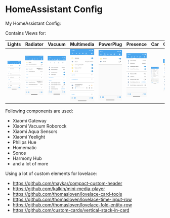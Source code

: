 # HomeAssistant Config

My HomeAssistant Config:

Contains Views for:

Lights | Radiator | Vacuum | Multimedia | PowerPlug | Presence | Car | Others
---------- | ----------- | ------------ | ----------- | ----------- | ----------- | ----------- | -----------
<img src="https://github.com/deluxestyle/Home-AssistantConfig/blob/master/docs/screenshots/IMG_20190120_161741.PNG" alt="Lichter" > | <img src="https://github.com/deluxestyle/Home-AssistantConfig/blob/master/docs/screenshots/IMG_20190120_161751.PNG" alt="Heizung"> | <img src="https://github.com/deluxestyle/Home-AssistantConfig/blob/master/docs/screenshots/IMG_20190120_161804.PNG" alt="Staubsauger"> | <img src="https://github.com/deluxestyle/Home-AssistantConfig/blob/master/docs/screenshots/IMG_20190120_161815.PNG" alt="Multimedia"> | <img src="https://github.com/deluxestyle/Home-AssistantConfig/blob/master/docs/screenshots/IMG_20190120_161825.PNG" alt="Steckdosen"> | <img src="https://github.com/deluxestyle/Home-AssistantConfig/blob/master/docs/screenshots/IMG_20190120_161832.PNG" alt="Anwesenheit"> | <img src="https://github.com/deluxestyle/Home-AssistantConfig/blob/master/docs/screenshots/IMG_20190120_161848.PNG" alt="Auto"> | <img src="https://github.com/deluxestyle/Home-AssistantConfig/blob/master/docs/screenshots/IMG_20190120_161901.PNG" alt="Sonstiges"> |

Following components are used:
* Xiaomi Gateway
* Xiaomi Vacuum Roborock
* Xiaomi Aqua Sensors
* Xiaomi Yeelight
* Philips Hue
* Homematic
* Sonos
* Harmony Hub
* and a lot of more

Using a lot of custom elements for lovelace:
* https://github.com/maykar/compact-custom-header
* https://github.com/kalkih/mini-media-player
* https://github.com/thomasloven/lovelace-card-tools
* https://github.com/thomasloven/lovelace-time-input-row
* https://github.com/thomasloven/lovelace-fold-entity-row
* https://github.com/custom-cards/vertical-stack-in-card
